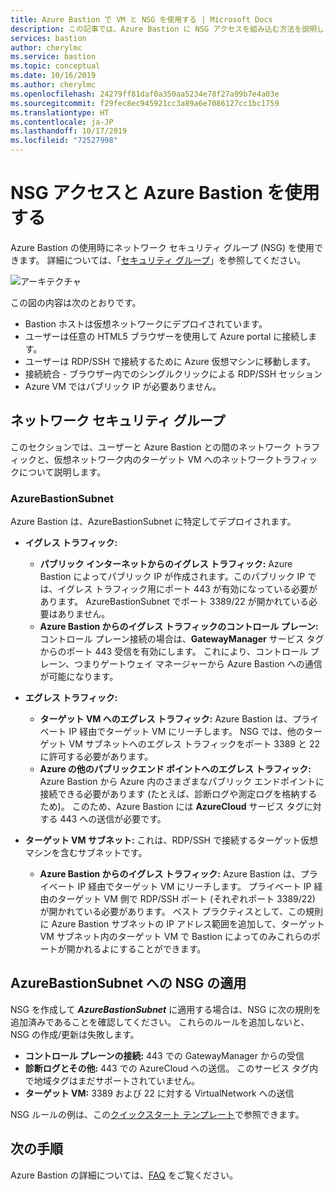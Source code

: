 ```yaml
---
title: Azure Bastion で VM と NSG を使用する | Microsoft Docs
description: この記事では、Azure Bastion に NSG アクセスを組み込む方法を説明します
services: bastion
author: cherylmc
ms.service: bastion
ms.topic: conceptual
ms.date: 10/16/2019
ms.author: cherylmc
ms.openlocfilehash: 24279ff81daf0a350aa5234e78f27a99b7e4a03e
ms.sourcegitcommit: f29fec8ec945921cc3a89a6e7086127cc1bc1759
ms.translationtype: HT
ms.contentlocale: ja-JP
ms.lasthandoff: 10/17/2019
ms.locfileid: "72527998"
---
```

# <a name="working-with-nsg-access-and-azure-bastion"></a>NSG アクセスと Azure Bastion を使用する

Azure Bastion の使用時にネットワーク セキュリティ グループ (NSG) を使用できます。 詳細については、「[セキュリティ グループ](../virtual-network/security-overview.md)」を参照してください。 

![アーキテクチャ](./media/bastion-nsg/nsg-architecture.png)

この図の内容は次のとおりです。

* Bastion ホストは仮想ネットワークにデプロイされています。
* ユーザーは任意の HTML5 ブラウザーを使用して Azure portal に接続します。
* ユーザーは RDP/SSH で接続するために Azure 仮想マシンに移動します。
* 接続統合 - ブラウザー内でのシングルクリックによる RDP/SSH セッション
* Azure VM ではパブリック IP が必要ありません。

## <a name="nsg"></a>ネットワーク セキュリティ グループ

このセクションでは、ユーザーと Azure Bastion との間のネットワーク トラフィックと、仮想ネットワーク内のターゲット VM へのネットワークトラフィックについて説明します。

### <a name="azurebastionsubnet"></a>AzureBastionSubnet

Azure Bastion は、AzureBastionSubnet に特定してデプロイされます。

* **イグレス トラフィック:**

   * **パブリック インターネットからのイグレス トラフィック:** Azure Bastion によってパブリック IP が作成されます。このパブリック IP では、イグレス トラフィック用にポート 443 が有効になっている必要があります。 AzureBastionSubnet でポート 3389/22 が開かれている必要はありません。
   * **Azure Bastion からのイグレス トラフィックのコントロール プレーン:** コントロール プレーン接続の場合は、**GatewayManager** サービス タグからのポート 443 受信を有効にします。 これにより、コントロール プレーン、つまりゲートウェイ マネージャーから Azure Bastion への通信が可能になります。

* **エグレス トラフィック:**

   * **ターゲット VM へのエグレス トラフィック:** Azure Bastion は、プライベート IP 経由でターゲット VM にリーチします。 NSG では、他のターゲット VM サブネットへのエグレス トラフィックをポート 3389 と 22 に許可する必要があります。
   * **Azure の他のパブリックエンド ポイントへのエグレス トラフィック:** Azure Bastion から Azure 内のさまざまなパブリック エンドポイントに接続できる必要があります (たとえば、診断ログや測定ログを格納するため)。 このため、Azure Bastion には **AzureCloud** サービス タグに対する 443 への送信が必要です。

* **ターゲット VM サブネット:** これは、RDP/SSH で接続するターゲット仮想マシンを含むサブネットです。

   * **Azure Bastion からのイグレス トラフィック:** Azure Bastion は、プライベート IP 経由でターゲット VM にリーチします。 プライベート IP 経由のターゲット VM 側で RDP/SSH ポート (それぞれポート 3389/22) が開かれている必要があります。 ベスト プラクティスとして、この規則に Azure Bastion サブネットの IP アドレス範囲を追加して、ターゲット VM サブネット内のターゲット VM で Bastion によってのみこれらのポートが開かれるよにすることができます。

## <a name="apply"></a>AzureBastionSubnet への NSG の適用

NSG を作成して ***AzureBastionSubnet*** に適用する場合は、NSG に次の規則を追加済みであることを確認してください。 これらのルールを追加しないと、NSG の作成/更新は失敗します。

* **コントロール プレーンの接続:** 443 での GatewayManager からの受信
* **診断ログとその他:** 443 での AzureCloud への送信。 このサービス タグ内で地域タグはまだサポートされていません。
* **ターゲット VM:** 3389 および 22 に対する VirtualNetwork への送信

NSG ルールの例は、この[クイックスタート テンプレート](https://github.com/Azure/azure-quickstart-templates/tree/master/101-azure-bastion)で参照できます。

## <a name="next-steps"></a>次の手順

Azure Bastion の詳細については、[FAQ](bastion-faq.md) をご覧ください。